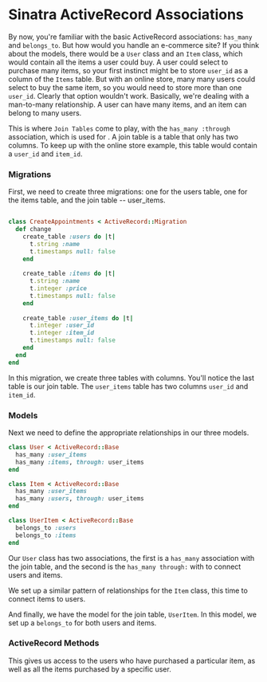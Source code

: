 # Sinatra ActiveRecord Associations

By now, you're familiar with the basic ActiveRecord associations: `has_many` and `belongs_to`. But how would you handle an e-commerce site? If you think about the models, there would be a `User` class and an `Item` class, which would contain all the items a user could buy. A user could select to purchase many items, so your first instinct might be to store `user_id` as a column of the `Items` table. But with an online store, many many users could select to buy the same item, so you would need to store more than one `user_id`. Clearly that option wouldn't work. Basically, we're dealing with a man-to-many relationship. A user can have many items, and an item can belong to many users.

This is where `Join Tables` come to play, with the `has_many :through` association, which is used for . A join table is a table that only has two columns. To keep up with the online store example, this table would contain a `user_id` and `item_id`.

### Migrations

First, we need to create three migrations: one for the users table, one for the items table, and the join table -- user_items.

```ruby

class CreateAppointments < ActiveRecord::Migration
  def change
    create_table :users do |t|
      t.string :name
      t.timestamps null: false
    end
 
    create_table :items do |t|
      t.string :name
      t.integer :price
      t.timestamps null: false
    end
 
    create_table :user_items do |t|
      t.integer :user_id
      t.integer :item_id
      t.timestamps null: false
    end
  end
end

```

In this migration, we create three tables with columns. You'll notice the last table is our join table. The `user_items` table has two columns `user_id` and `item_id`.

### Models

Next we need to define the appropriate relationships in our three models.

```ruby
class User < ActiveRecord::Base
  has_many :user_items
  has_many :items, through: user_items
end

class Item < ActiveRecord::Base
  has_many :user_items
  has_many :users, through: user_items
end

class UserItem < ActiveRecord::Base 
  belongs_to :users
  belongs_to :items
end
```

Our `User` class has two associations, the first is a `has_many` association with the join table, and the second is the `has_many through:` with to connect users and items.

We set up a similar pattern of relationships for the `Item` class, this time to connect items to users.

And finally, we have the model for the join table, `UserItem`. In this model, we set up a `belongs_to` for both users and items.

### ActiveRecord Methods 

This gives us access to the users who have purchased a particular item, as well as all the items purchased by a specific user.


